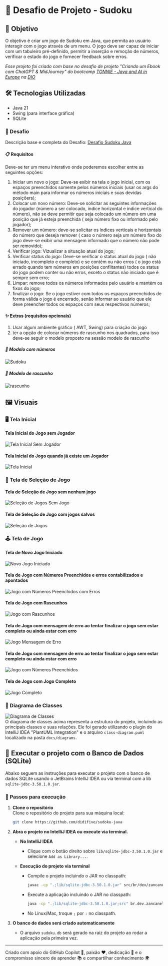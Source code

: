 # 🧩 Desafio de Projeto - Sudoku

## 🎯 Objetivo

O objetivo é criar um jogo de Sudoku em Java, que permita ao usuário interagir com o jogo através de um menu. 
O jogo deve ser capaz de iniciar com um tabuleiro pré-definido, permitir a inserção e remoção de números, verificar 
o estado do jogo e fornecer feedback sobre erros.

*Esse projeto foi criado com base no desafio de projeto "Criando um Ebook com ChatGPT & MidJourney" do bootcamp
[TONNIE - Java and AI in Europe] na [DIO]*

## 🛠️ Tecnologias Utilizadas
- Java 21
- Swing (para interface gráfica)
- SQLite

### 🚀 Desafio
Descrição base e completa do Desafio: [Desafio Sudoku Java]

#### 📋 Requisitos
Deve-se ter um menu interativo onde poderemos escolher entre as seguintes opções:
1. Iniciar um novo o jogo: Deve-se exibir na tela o jogo inicial, com os espaços preenchidos somente pelos números iniciais (usar os args do método main para informar os números iniciais e suas devidas posiçõers);
2. Colocar um novo número: Deve-se solicitar as seguintes informações do jogador (número a ser colocado, indice horizontal e indice vertical do número), não se deve permitir que seja colocado um número em uma posição que já esteja preenchida ( seja número fixo ou informado pelo jogador);
3. Remover um número: deve-se solicitar os índices verticais e horizontais do número que deseja remover ( caso o número seja um número fixo do jogo deve-se exibir uma mensagem informado que o número não pode ser removido);
4. Verificar jogo: Vizualizar a situação atual do jogo;
5. Verificar status do jogo: Deve-se verificar o status atual do jogo ( não iniciado, incompleto e completo) e se contém ou não erros ( o jogo está errado quando tem números em posições conflitantes) todos os status do jogo podem conter ou não erros, exceto o status não iniciado que é sempre sem erro;
6. Limpar: remove todos os números informados pelo usuário e mantém os fixos do jogo;
7. finalizar o jogo: Se o jogo estiver com todos os espaços preenchidos de forma válida o jogo é encerrado, senão informar ao usuário que ele deve preencher todos os espaços com seus respectivos números;

#### ✨ Extras (requisitos opcionais)
1. Usar algum ambiente gráfico ( AWT, Swing) para criação do jogo
2. ter a opção de colocar números de rascunho nos quadrados, para isso deve-se seguir o modelo proposto na sessão modelo de rascunho

##### 🧮 Modelo com números
![Sudoku](docs/images/sudoku.png)

##### 📝 Modelo de rascunho
![rascunho](docs/images/draft.png)

## 🖼️ Visuais

### 🖥️ Tela Inicial
#### Tela Inicial do Jogo sem Jogador
![Tela Inicial Sem Jogador](docs/images/inicio-frame-sem-jogador.png)

#### Tela Inicial do Jogo quando já existe um Jogador
![Tela Inicial](docs/images/inicio-frame.png)

### 📜 Tela de Seleção de Jogo
#### Tela de Seleção de Jogo sem nenhum jogo
![Seleção de Jogos Sem Jogo](docs/images/seleciona-jogo-frame-sem-jogo.png)

#### Tela de Seleção de Jogo com jogos salvos
![Seleção de Jogos](docs/images/seleciona-jogo-frame.png)

### 🕹️ Tela de Jogo
#### Tela de Novo Jogo Iniciado
![Novo Jogo Iniciado](docs/images/sudoku-frame-novo-jogo-iniciado.png)

#### Tela de Jogo com Números Preenchidos e erros contabilizados e apontados
![Jogo com Números Preenchidos com Erros](docs/images/sudoku-frame-jogo-com-numeros-preenchidos.png)

#### Tela de Jogo com Rascunhos
![Jogo com Rascunhos](docs/images/sudoku-frame-jogo-com-rascunhos.png)

#### Tela de Jogo com mensagem de erro ao tentar finalizar o jogo sem estar completo ou ainda estar com erro
![Jogo Mensagem de Erro](docs/images/sudoku-frame-jogo-com-numeros-preenchidos-com-erro.png)

#### Tela de Jogo com mensagem de erro ao tentar finalizar o jogo sem estar completo ou ainda estar com erro
![Jogo com Números Preenchidos](docs/images/sudoku-frame-jogo-com-numeros-preenchidos-com-erro.png)

#### Tela de Jogo com Jogo Completo
![Jogo Completo](docs/images/sudoku-frame-jogo-completo.png)

### 📐 Diagrama de Classes
![Diagrama de Classes](docs/images/class-diagram.png)  
O diagrama de classes acima representa a estrutura do projeto, incluindo as principais classes e suas relações.
Ele foi gerado utilizando o plugin do IntelliJ IDEA "PlantUML Integration" e o arquivo `class-diagram.puml` localizado na pasta `docs/diagrams`.

## 💾 Executar o projeto com o Banco de Dados (SQLite)

Abaixo seguem as instruções para executar o projeto com o banco de dados SQLite usando o JetBrains IntelliJ IDEA ou via terminal com a lib `sqlite-jdbc-3.50.1.0.jar`.

### 🏁 Passos para execução
1. **Clone o repositório**  
   Clone o repositório do projeto para sua máquina local:
   ```sh
   git clone https://github.com/didifive/sudoku-java
   ``` 
2. **Abra o projeto no IntelliJ IDEA ou execute via terminal.**
   - **No IntelliJ IDEA**
       - Clique com o botão direito sobre `lib/sqlite-jdbc-3.50.1.0.jar` e selecione `Add as Library...`.

   - **Execução do projeto via terminal**
       - Compile o projeto incluindo o JAR no classpath:
         ```sh
         javac -cp ".;lib/sqlite-jdbc-3.50.1.0.jar" src/br/dev/zancanela/sudoku/**/*.java
         ```
       - Execute a aplicação incluindo o JAR no classpath:
         ```sh
         java -cp ".;lib/sqlite-jdbc-3.50.1.0.jar;src" br.dev.zancanela.sudoku.ui.custom.frame.SudokuFrame
         ```
       - No Linux/Mac, troque `;` por `:` no classpath.

3. **O banco de dados será criado automaticamente**  
   - O arquivo `sudoku.db` será gerado na raiz do projeto ao rodar a aplicação pela primeira vez.

    
---
Criado com apoio do GitHub Copilot 🤖, paixão ❤️, dedicação 💪 e o compromisso sincero de aprender 📚 e compartilhar conhecimento 🌍


[DIO]: https://www.dio.me/sign-up?ref=WQ0TRWQ8E1
[TONNIE - Java and AI in Europe]: https://www.dio.me/bootcamp/tonnie-java-and-ai-europe?ref=WQ0TRWQ8E1
[Desafio Sudoku Java]: https://github.com/digitalinnovationone/exercicios-java-basico/blob/main/projetos/2%20-%20Programa%C3%A7%C3%A3o%20Orientada%20a%20Objetos%20e%20Estruturas%20de%20Dados%20com%20Java.md